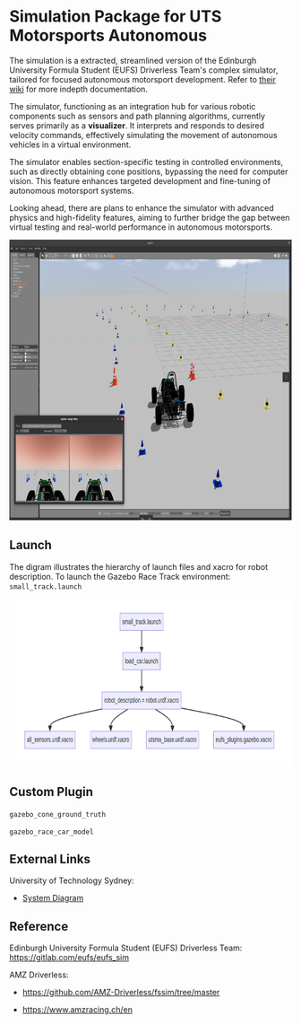 # Simulation Package for UTS Motorsports Autonomous

The simulation is a extracted, streamlined version of the Edinburgh University Formula Student (EUFS) Driverless Team's complex simulator, tailored for focused autonomous motorsport development. Refer to [their wiki](#reference) for more indepth documentation.

The simulator, functioning as an integration hub for various robotic components such as sensors and path planning algorithms, currently serves primarily as a **visualizer**. It interprets and responds to desired velocity commands, effectively simulating the movement of autonomous vehicles in a virtual environment. 

The simulator enables section-specific testing in controlled environments, such as directly obtaining cone positions, bypassing the need for computer vision. This feature enhances targeted development and fine-tuning of autonomous motorsport systems.

Looking ahead, there are plans to enhance the simulator with advanced physics and high-fidelity features, aiming to further bridge the gap between virtual testing and real-world performance in autonomous motorsports.                   

<p align="center">
  <img height="500" alt="Gazebo Environment Image" src="wiki/image/gazebo_img.png">
</p>


## Launch

The digram illustrates the hierarchy of launch files and xacro for robot description. To launch the Gazebo Race Track environment: `small_track.launch`

<p align="center">
  <img height="300" alt="Gazebo Environment Image" src="wiki/image/launch_hierarchy.png">
</p>

## Custom Plugin

`gazebo_cone_ground_truth`

`gazebo_race_car_model`

## External Links

University of Technology Sydney:

- [System Diagram](wiki/system.md)

## Reference 

Edinburgh University Formula Student (EUFS) Driverless Team: https://gitlab.com/eufs/eufs_sim

AMZ Driverless:  

- https://github.com/AMZ-Driverless/fssim/tree/master

- https://www.amzracing.ch/en

